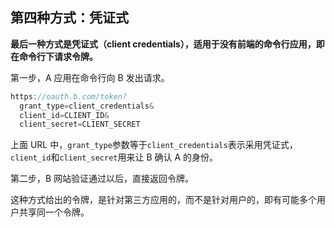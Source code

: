 ## 第四种方式：凭证式

**最后一种方式是凭证式（client credentials），适用于没有前端的命令行应用，即在命令行下请求令牌。**

第一步，A 应用在命令行向 B 发出请求。

```javascript
https://oauth.b.com/token?
  grant_type=client_credentials&
  client_id=CLIENT_ID&
  client_secret=CLIENT_SECRET
```

上面 URL 中，`grant_type`参数等于`client_credentials`表示采用凭证式，`client_id`和`client_secret`用来让 B 确认 A 的身份。

第二步，B 网站验证通过以后，直接返回令牌。

这种方式给出的令牌，是针对第三方应用的，而不是针对用户的，即有可能多个用户共享同一个令牌。

